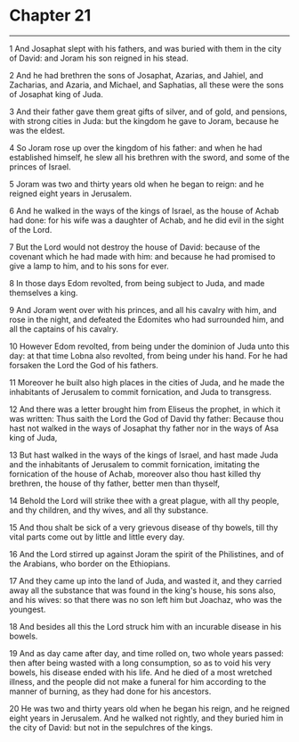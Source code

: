 # Chapter 21

***

1 And Josaphat slept with his fathers, and was buried with them in the city of David: and Joram his son reigned in his stead.

2 And he had brethren the sons of Josaphat, Azarias, and Jahiel, and Zacharias, and Azaria, and Michael, and Saphatias, all these were the sons of Josaphat king of Juda.

3 And their father gave them great gifts of silver, and of gold, and pensions, with strong cities in Juda: but the kingdom he gave to Joram, because he was the eldest.

4 So Joram rose up over the kingdom of his father: and when he had established himself, he slew all his brethren with the sword, and some of the princes of Israel.

5 Joram was two and thirty years old when he began to reign: and he reigned eight years in Jerusalem.

6 And he walked in the ways of the kings of Israel, as the house of Achab had done: for his wife was a daughter of Achab, and he did evil in the sight of the Lord.

7 But the Lord would not destroy the house of David: because of the covenant which he had made with him: and because he had promised to give a lamp to him, and to his sons for ever.

8 In those days Edom revolted, from being subject to Juda, and made themselves a king.

9 And Joram went over with his princes, and all his cavalry with him, and rose in the night, and defeated the Edomites who had surrounded him, and all the captains of his cavalry.

10 However Edom revolted, from being under the dominion of Juda unto this day: at that time Lobna also revolted, from being under his hand. For he had forsaken the Lord the God of his fathers.

11 Moreover he built also high places in the cities of Juda, and he made the inhabitants of Jerusalem to commit fornication, and Juda to transgress.

12 And there was a letter brought him from Eliseus the prophet, in which it was written: Thus saith the Lord the God of David thy father: Because thou hast not walked in the ways of Josaphat thy father nor in the ways of Asa king of Juda,

13 But hast walked in the ways of the kings of Israel, and hast made Juda and the inhabitants of Jerusalem to commit fornication, imitating the fornication of the house of Achab, moreover also thou hast killed thy brethren, the house of thy father, better men than thyself,

14 Behold the Lord will strike thee with a great plague, with all thy people, and thy children, and thy wives, and all thy substance.

15 And thou shalt be sick of a very grievous disease of thy bowels, till thy vital parts come out by little and little every day.

16 And the Lord stirred up against Joram the spirit of the Philistines, and of the Arabians, who border on the Ethiopians.

17 And they came up into the land of Juda, and wasted it, and they carried away all the substance that was found in the king's house, his sons also, and his wives: so that there was no son left him but Joachaz, who was the youngest.

18 And besides all this the Lord struck him with an incurable disease in his bowels.

19 And as day came after day, and time rolled on, two whole years passed: then after being wasted with a long consumption, so as to void his very bowels, his disease ended with his life. And he died of a most wretched illness, and the people did not make a funeral for him according to the manner of burning, as they had done for his ancestors.

20 He was two and thirty years old when he began his reign, and he reigned eight years in Jerusalem. And he walked not rightly, and they buried him in the city of David: but not in the sepulchres of the kings.

